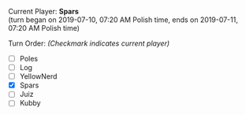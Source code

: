 Current Player: **Spars**  
(turn began on 2019-07-10, 07:20 AM Polish time, ends on 2019-07-11, 07:20 AM Polish time)

Turn Order: *(Checkmark indicates current player)*
- [ ] Poles
- [ ] Log
- [ ] YellowNerd
- [x] Spars
- [ ] Juiz
- [ ] Kubby
